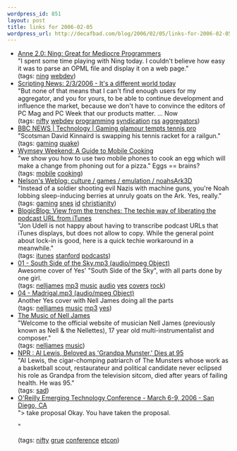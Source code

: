 ```yaml
--- 
wordpress_id: 851
layout: post
title: links for 2006-02-05
wordpress_url: http://decafbad.com/blog/2006/02/05/links-for-2006-02-05
---
```

<ul class="delicious">
	<li>
		<div class="delicious-link"><a href="http://www.annezelenka.com/2006/02/ning-great-for-mediocre-programmers.html">Anne 2.0: Ning: Great for Mediocre Programmers</a></div>
		<div class="delicious-extended">"I spent some time playing with Ning today. I couldn't believe how easy it was to parse an OPML file and display it on a web page."</div>
		<div class="delicious-tags">(tags: <a href="http://del.icio.us/deusx/ning">ning</a> <a href="http://del.icio.us/deusx/webdev">webdev</a>)</div>
	</li>
	<li>
		<div class="delicious-link"><a href="http://www.scripting.com/2006/02/03.html#itsADifferentWorldToday">Scripting News: 2/3/2006 - It's a different world today</a></div>
		<div class="delicious-extended">"But none of that means that I can't find enough users for my aggregator, and you for yours, to be able to continue development and influence the market, because we don't have to convince the editors of PC Mag and PC Week that our products matter. ... Now</div>
		<div class="delicious-tags">(tags: <a href="http://del.icio.us/deusx/nifty">nifty</a> <a href="http://del.icio.us/deusx/webdev">webdev</a> <a href="http://del.icio.us/deusx/programming">programming</a> <a href="http://del.icio.us/deusx/syndication">syndication</a> <a href="http://del.icio.us/deusx/rss">rss</a> <a href="http://del.icio.us/deusx/aggregators">aggregators</a>)</div>
	</li>
	<li>
		<div class="delicious-link"><a href="http://news.bbc.co.uk/1/hi/technology/4675114.stm">BBC NEWS | Technology | Gaming glamour tempts tennis pro</a></div>
		<div class="delicious-extended">"Scotsman David Kinnaird is swapping his tennis racket for a railgun."</div>
		<div class="delicious-tags">(tags: <a href="http://del.icio.us/deusx/gaming">gaming</a> <a href="http://del.icio.us/deusx/quake">quake</a>)</div>
	</li>
	<li>
		<div class="delicious-link"><a href="http://www.wymsey.co.uk/wymchron/cooking.htm">Wymsey Weekend: A Guide to Mobile Cooking</a></div>
		<div class="delicious-extended">"we show you how to use two mobile phones to cook an egg which will make a change from phoning out for a pizza."  Eggs == brains?</div>
		<div class="delicious-tags">(tags: <a href="http://del.icio.us/deusx/mobile">mobile</a> <a href="http://del.icio.us/deusx/cooking">cooking</a>)</div>
	</li>
	<li>
		<div class="delicious-link"><a href="http://www.somebits.com/weblog/culture/games/emulation/noahsArk3D.html">Nelson's Weblog: culture / games / emulation / noahsArk3D</a></div>
		<div class="delicious-extended">"Instead of a soldier shooting evil Nazis with machine guns, you're Noah lobbing sleep-inducing berries at unruly goats on the Ark. Yes, really."</div>
		<div class="delicious-tags">(tags: <a href="http://del.icio.us/deusx/gaming">gaming</a> <a href="http://del.icio.us/deusx/snes">snes</a> <a href="http://del.icio.us/deusx/id">id</a> <a href="http://del.icio.us/deusx/christianity">christianity</a>)</div>
	</li>
	<li>
		<div class="delicious-link"><a href="http://blogicblog.blogspot.com/2006/02/techie-way-of-liberating-podcast-url.html">BlogicBlog: View from the trenches: The techie way of liberating the podcast URL from iTunes</a></div>
		<div class="delicious-extended">"Jon Udell is not happy about having to transcribe podcast URLs that iTunes displays, but does not allow to copy. While the general point about lock-in is good, here is a quick techie workaround in a meanwhile."</div>
		<div class="delicious-tags">(tags: <a href="http://del.icio.us/deusx/itunes">itunes</a> <a href="http://del.icio.us/deusx/stanford">stanford</a> <a href="http://del.icio.us/deusx/podcasts">podcasts</a>)</div>
	</li>
	<li>
		<div class="delicious-link"><a href="http://nelljames.com/mp3s/01%20-%20South%20Side%20of%20the%20Sky.mp3">01 - South Side of the Sky.mp3 (audio/mpeg Object)</a></div>
		<div class="delicious-extended">Awesome cover of Yes' "South Side of the Sky", with all parts done by one girl.</div>
		<div class="delicious-tags">(tags: <a href="http://del.icio.us/deusx/nelljames">nelljames</a> <a href="http://del.icio.us/deusx/mp3">mp3</a> <a href="http://del.icio.us/deusx/music">music</a> <a href="http://del.icio.us/deusx/audio">audio</a> <a href="http://del.icio.us/deusx/yes">yes</a> <a href="http://del.icio.us/deusx/covers">covers</a> <a href="http://del.icio.us/deusx/rock">rock</a>)</div>
	</li>
	<li>
		<div class="delicious-link"><a href="http://nelljames.com/mp3s/04%20-%20Madrigal.mp3">04 - Madrigal.mp3 (audio/mpeg Object)</a></div>
		<div class="delicious-extended">Another Yes cover with Nell James doing all the parts</div>
		<div class="delicious-tags">(tags: <a href="http://del.icio.us/deusx/nelljames">nelljames</a> <a href="http://del.icio.us/deusx/music">music</a> <a href="http://del.icio.us/deusx/mp3">mp3</a> <a href="http://del.icio.us/deusx/yes">yes</a>)</div>
	</li>
	<li>
		<div class="delicious-link"><a href="http://nelljames.com/index.html">The Music of Nell James</a></div>
		<div class="delicious-extended">"Welcome to the official website of musician Nell James (previously known as Nell & the Nellettes), 17 year old multi-instrumentalist and composer."</div>
		<div class="delicious-tags">(tags: <a href="http://del.icio.us/deusx/nelljames">nelljames</a> <a href="http://del.icio.us/deusx/music">music</a>)</div>
	</li>
	<li>
		<div class="delicious-link"><a href="http://www.npr.org/templates/story/story.php?storyId=5189733">NPR : Al Lewis, Beloved as 'Grandpa Munster,' Dies at 95</a></div>
		<div class="delicious-extended">"Al Lewis, the cigar-chomping patriarch of The Munsters whose work as a basketball scout, restaurateur and political candidate never eclipsed his role as Grandpa from the television sitcom, died after years of failing health. He was 95."</div>
		<div class="delicious-tags">(tags: <a href="http://del.icio.us/deusx/sad">sad</a>)</div>
	</li>
	<li>
		<div class="delicious-link"><a href="http://conferences.oreillynet.com/cs/et2006/view/e_sess/7893">O'Reilly Emerging Technology Conference - March 6-9, 2006 - San Diego, CA</a></div>
		<div class="delicious-extended">"> take proposal
Okay. You have taken the proposal.

"</div>
		<div class="delicious-tags">(tags: <a href="http://del.icio.us/deusx/nifty">nifty</a> <a href="http://del.icio.us/deusx/grue">grue</a> <a href="http://del.icio.us/deusx/conference">conference</a> <a href="http://del.icio.us/deusx/etcon">etcon</a>)</div>
	</li>
</ul>
